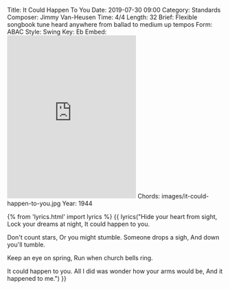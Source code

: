 Title: It Could Happen To You
Date: 2019-07-30 09:00
Category: Standards
Composer: Jimmy Van-Heusen
Time: 4/4
Length: 32
Brief: Flexible songbook tune heard anywhere from ballad to medium up tempos
Form: ABAC
Style: Swing
Key: Eb
Embed: <iframe src="https://open.spotify.com/embed/user/thatdavidmiller/playlist/6NQjsLdAUpCESPUdKUMWaY" width="300" height="380" frameborder="0" allowtransparency="true" allow="encrypted-media"></iframe>
Chords: images/it-could-happen-to-you.jpg
Year: 1944

{% from 'lyrics.html' import lyrics %}
{{ lyrics("Hide your heart from sight,
Lock your dreams at night,
It could happen to you.

Don't count stars,
Or you might stumble.
Someone drops a sigh,
And down you'll tumble.

Keep an eye on spring,
Run when church bells ring.

It could happen to you.
All I did was wonder how your arms would be,
And it happened to me.") }}
